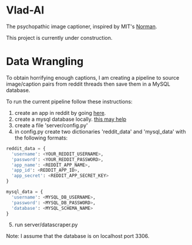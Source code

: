 # Vlad-AI
The psychopathic image captioner, inspired by MIT's [Norman](http://norman-ai.mit.edu/).

This project is currently under construction. 

# Data Wrangling
To obtain horrifying enough captions, I am  creating a pipeline to source image/caption pairs from reddit threads then 
save them in a MySQL database.

To run the current pipeline follow these instructions:

1. create an app in reddit by going [here](https://old.reddit.com/prefs.apps).
2. create a mysql database locally. [this may help](https://dev.mysql.com/doc/workbench/en/wb-getting-started-tutorial-create-connection.html)
3. create a file 'server/config.py'
4. in config.py create two dictionaries 'reddit_data' and 'mysql_data' with the following formats:
```python
reddit_data = {
  'username': <YOUR_REDDIT_USERNAME>,
  'password': <YOUR_REDDIT_PASSWORD>,
  'app_name': <REDDIT_APP_NAME>,
  'app_id': <REDDIT_APP_ID>,
  'app_secret': <REDDIT_APP_SECRET_KEY>
}

mysql_data = {
  'username': <MYSQL_DB_USERNAME>,
  'password': <MYSQL_DB_PASSWORD>,
  'database': <MYSQL_SCHEMA_NAME>
}
```
5. run server/datascraper.py

Note: I assume that the database is on localhost port 3306.